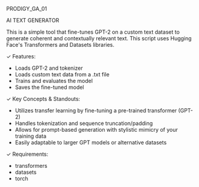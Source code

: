 PRODIGY_GA_01

AI TEXT GENERATOR 

This is a simple tool that fine-tunes GPT-2 on a custom text dataset to generate coherent and contextually relevant text.
This script uses Hugging Face's Transformers and Datasets libraries.

✓ Features:
- Loads GPT-2 and tokenizer
- Loads custom text data from a .txt file 
- Trains and evaluates the model
- Saves the fine-tuned model

✓ Key Concepts & Standouts:
- Utilizes transfer learning by fine-tuning a pre-trained transformer (GPT-2)
- Handles tokenization and sequence truncation/padding
- Allows for prompt-based generation with stylistic mimicry of your training data
- Easily adaptable to larger GPT models or alternative datasets

✓ Requirements:
- transformers
- datasets
- torch
